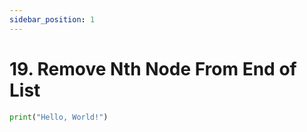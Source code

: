 ```yaml
---
sidebar_position: 1
---
```


# 19. Remove Nth Node From End of List

```python leet-code/week-1/02-linked-lists/1
print("Hello, World!")
```